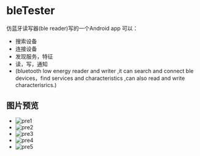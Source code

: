 # bleTester 
仿蓝牙读写器(ble reader)写的一个Android app
可以：
* 搜索设备
* 连接设备
* 发现服务，特征
* 读，写，通知
* (bluetooth low energy reader and writer ,it can search and connect ble devices，find services and characteristics ,can also read and write  characterisrics.)

## 图片预览
* ![pre1](https://github.com/SouthAve/bleTester/blob/master/screenshot/Screenshot_2016-02-16-17-34-31.png)
* ![pre2](https://github.com/SouthAve/bleTester/blob/master/screenshot/Screenshot_2016-02-17-17-28-24.png)
* ![pre3](https://github.com/SouthAve/bleTester/blob/master/screenshot/Screenshot_2016-02-17-17-28-24.png)
* ![pre4](https://github.com/SouthAve/bleTester/blob/master/screenshot/Screenshot_2016-02-16-17-41-50.png)
* ![pre5](https://github.com/SouthAve/bleTester/blob/master/screenshot/Screenshot_2016-02-16-17-42-09.png)


